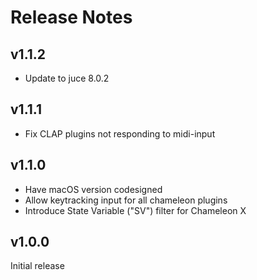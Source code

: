 # Release Notes

## v1.1.2
- Update to juce 8.0.2

## v1.1.1
- Fix CLAP plugins not responding to midi-input

## v1.1.0
- Have macOS version codesigned
- Allow keytracking input for all chameleon plugins
- Introduce State Variable ("SV") filter for Chameleon X


## v1.0.0

Initial release
